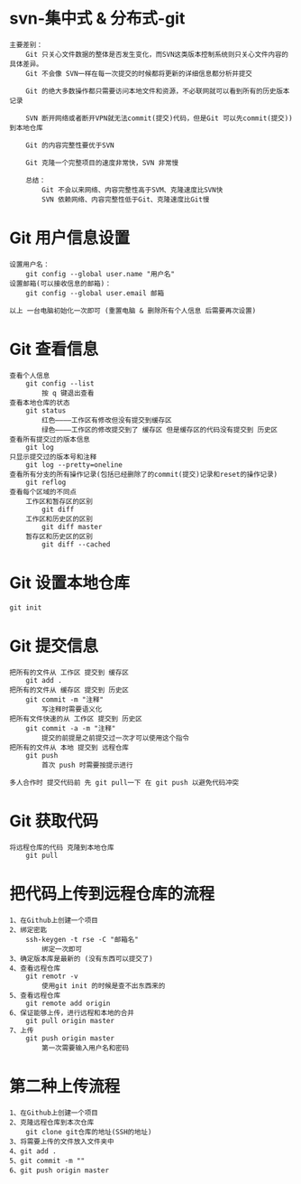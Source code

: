 # svn-集中式 & 分布式-git

    主要差别：
        Git 只关心文件数据的整体是否发生变化，而SVN这类版本控制系统则只关心文件内容的具体差异。
        Git 不会像 SVN一样在每一次提交的时候都将更新的详细信息都分析并提交

        Git 的绝大多数操作都只需要访问本地文件和资源，不必联网就可以看到所有的历史版本记录

        SVN 断开网络或者断开VPN就无法commit(提交)代码，但是Git 可以先commit(提交))到本地仓库

        Git 的内容完整性要优于SVN

        Git 克隆一个完整项目的速度非常快，SVN 非常慢

        总结：
            Git 不会以来网络、内容完整性高于SVM、克隆速度比SVN快
            SVN 依赖网络、内容完整性低于Git、克隆速度比Git慢

# Git 用户信息设置
    设置用户名：
        git config --global user.name "用户名"
    设置邮箱(可以接收信息的邮箱)：
        git config --global user.email 邮箱
    
    以上 一台电脑初始化一次即可 (重置电脑 & 删除所有个人信息 后需要再次设置)

# Git 查看信息
    查看个人信息
        git config --list
            按 q 键退出查看
    查看本地仓库的状态
        git status
            红色————工作区有修改但没有提交到缓存区
            绿色————工作区的修改提交到了 缓存区 但是缓存区的代码没有提交到 历史区
    查看所有提交过的版本信息
        git log
    只显示提交过的版本号和注释
        git log --pretty=oneline
    查看所有分支的所有操作记录(包括已经删除了的commit(提交)记录和reset的操作记录)
        git reflog
    查看每个区域的不同点
        工作区和暂存区的区别
            git diff
        工作区和历史区的区别
            git diff master
        暂存区和历史区的区别
            git diff --cached

# Git 设置本地仓库
    git init

# Git 提交信息
    把所有的文件从 工作区 提交到 缓存区
        git add .
    把所有的文件从 缓存区 提交到 历史区
        git commit -m "注释"
            写注释时需要语义化
    把所有文件快速的从 工作区 提交到 历史区
        git commit -a -m "注释"
            提交的前提是之前提交过一次才可以使用这个指令
    把所有的文件从 本地 提交到 远程仓库
        git push
            首次 push 时需要按提示进行
    
    多人合作时 提交代码前 先 git pull一下 在 git push 以避免代码冲突

# Git 获取代码
    将远程仓库的代码 克隆到本地仓库
        git pull

# 把代码上传到远程仓库的流程
    1、在Github上创建一个项目
    2、绑定密匙
        ssh-keygen -t rse -C "邮箱名"
            绑定一次即可
    3、确定版本库是最新的 (没有东西可以提交了)
    4、查看远程仓库
        git remotr -v
            使用git init 的时候是查不出东西来的
    5、查看远程仓库
        git remote add origin
    6、保证能够上传，进行远程和本地的合并
        git pull origin master
    7、上传
        git push origin master
            第一次需要输入用户名和密码

# 第二种上传流程
    1、在Github上创建一个项目
    2、克隆远程仓库到本次仓库
        git clone git仓库的地址(SSH的地址)
    3、将需要上传的文件放入文件夹中
    4、git add .
    5、git commit -m ""
    6、git push origin master